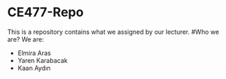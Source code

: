 # CE477-Repo
This is a repository contains what we assigned by our lecturer. 
#Who we are? 
We are: 
* Elmira Aras
* Yaren Karabacak 
* Kaan Aydın
